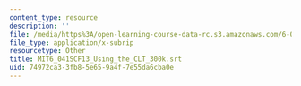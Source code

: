 ```yaml
---
content_type: resource
description: ''
file: /media/https%3A/open-learning-course-data-rc.s3.amazonaws.com/6-041sc-probabilistic-systems-analysis-and-applied-probability-fall-2013/74972ca33fb85e659a4f7e55da6cba0e_MIT6_041SCF13_Using_the_CLT_300k.vtt
file_type: application/x-subrip
resourcetype: Other
title: MIT6_041SCF13_Using_the_CLT_300k.srt
uid: 74972ca3-3fb8-5e65-9a4f-7e55da6cba0e
---
```

